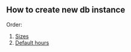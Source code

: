 ## How to create new db instance

Order:
1. [Sizes](https://github.com/Alexxx180/Prosperity/tree/sql/DDL/Alter/Modify/Sizes)
2. [Default hours](https://github.com/Alexxx180/Prosperity/blob/sql/DDL/Alter/Modify/DefaultHours.sql)
